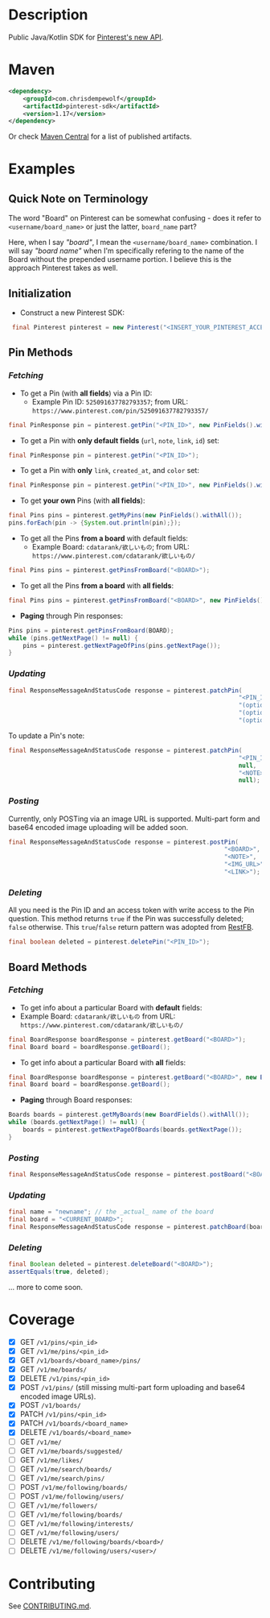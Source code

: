# Description

Public Java/Kotlin SDK for [Pinterest's new API](https://developers.pinterest.com/docs/getting-started/introduction/).

# Maven

```xml
<dependency>
    <groupId>com.chrisdempewolf</groupId>
    <artifactId>pinterest-sdk</artifactId>
    <version>1.17</version>
</dependency>
```
Or check [Maven Central](https://search.maven.org/#search%7Cgav%7C1%7Cg%3A%22com.chrisdempewolf%22%20AND%20a%3A%22pinterest-sdk%22) for a list of published artifacts.

# Examples

## Quick Note on Terminology

The word "Board" on Pinterest can be somewhat confusing - does it refer to `<username/board_name>` or just the latter, `board_name` part?

Here, when I say _"board"_, I mean the `<username/board_name>` combination.  I will say _"board name"_ when I'm specifically refering to the name of the Board without the prepended username portion. I believe this is the approach Pinterest takes as well.

## Initialization

- Construct a new Pinterest SDK:
```java 
 final Pinterest pinterest = new Pinterest("<INSERT_YOUR_PINTEREST_ACCESS_TOKEN>");
```
    
## Pin Methods

### *Fetching*
    
- To get a Pin (with **all fields**) via a Pin ID:
  - Example Pin ID:  `525091637782793357`; from URL: `https://www.pinterest.com/pin/525091637782793357/`
```java 
final PinResponse pin = pinterest.getPin("<PIN_ID>", new PinFields().withAll());
```
   
- To get a Pin with **only default fields** (`url`, `note`, `link`, `id`) set:
```java
final PinResponse pin = pinterest.getPin("<PIN_ID>");
```
  
- To get a Pin with **only** `link`, `created_at`, and `color` set:
```java
final PinResponse pin = pinterest.getPin("<PIN_ID>", new PinFields().withLink().withCreatedAt().withColor());
```
  
- To get **your own** Pins (with **all fields**):
```java 
final Pins pins = pinterest.getMyPins(new PinFields().withAll());
pins.forEach(pin -> {System.out.println(pin);});
```
    
- To get all the Pins **from a board** with default fields:
  - Example Board:  `cdatarank/欲しいもの`; from URL:  `https://www.pinterest.com/cdatarank/欲しいもの/`
```java 
final Pins pins = pinterest.getPinsFromBoard("<BOARD>");
```
    
- To get all the Pins **from a board** with **all fields**:
```java 
final Pins pins = pinterest.getPinsFromBoard("<BOARD>", new PinFields().withAll());
```
  
- **Paging** through Pin responses:
```java
Pins pins = pinterest.getPinsFromBoard(BOARD);
while (pins.getNextPage() != null) {
    pins = pinterest.getNextPageOfPins(pins.getNextPage());
}
```

### *Updating*
```java
final ResponseMessageAndStatusCode response = pinterest.patchPin(
                                                                "<PIN_ID>", 
                                                                "(optional)<BOARD>", 
                                                                "(optional)<NOTE>", 
                                                                "(optional)<LINK>");
```

To update a Pin's note:
```java
final ResponseMessageAndStatusCode response = pinterest.patchPin(
                                                                "<PIN_ID>", 
                                                                null, 
                                                                "<NOTE>", 
                                                                null);
```

### *Posting*
Currently, only POSTing via an image URL is supported.  Multi-part form and base64 encoded image uploading will be added soon.
```java
final ResponseMessageAndStatusCode response = pinterest.postPin(
                                                            "<BOARD>",
                                                            "<NOTE>",
                                                            "<IMG_URL>",
                                                            "<LINK>");
```

### *Deleting*

All you need is the Pin ID and an access token with write access to the Pin question.
This method returns `true` if the Pin was successfully deleted; `false` otherwise. This `true`/`false` return pattern was adopted from [RestFB](http://restfb.com/).

```java
final boolean deleted = pinterest.deletePin("<PIN_ID>");
```
  
## Board Methods

### *Fetching*

-  To get info about a particular Board with **default** fields:
  - Example Board: `cdatarank/欲しいもの`
    from URL:  `https://www.pinterest.com/cdatarank/欲しいもの/`
```java
final BoardResponse boardResponse = pinterest.getBoard("<BOARD>");
final Board board = boardResponse.getBoard();
```

-  To get info about a particular Board with **all** fields:
```java
final BoardResponse boardResponse = pinterest.getBoard("<BOARD>", new BoardFields().withAll());
final Board board = boardResponse.getBoard();
```
- **Paging** through Board responses:
```java
Boards boards = pinterest.getMyBoards(new BoardFields().withAll());
while (boards.getNextPage() != null) {
    boards = pinterest.getNextPageOfBoards(boards.getNextPage());
}
```

### *Posting*
```java
final ResponseMessageAndStatusCode response = pinterest.postBoard("<BOARD>", "<BOARD_DESCRIPTION>");
```

### *Updating*
```java
final name = "newname"; // the _actual_ name of the board
final board = "<CURRENT_BOARD>";
final ResponseMessageAndStatusCode response = pinterest.patchBoard(board, name, description);
```

### *Deleting*
```java
final Boolean deleted = pinterest.deleteBoard("<BOARD>");
assertEquals(true, deleted);
```
... more to come soon.

# Coverage

- [x] GET `/v1/pins/<pin_id>`
- [x] GET `/v1/me/pins/<pin_id>`
- [x] GET `/v1/boards/<board_name>/pins/`
- [x] GET `/v1/me/boards/`
- [x] DELETE `/v1/pins/<pin_id>`
- [x] POST `/v1/pins/` (still missing multi-part form uploading and base64 encoded image URLs).
- [x] POST `/v1/boards/`
- [x] PATCH `/v1/pins/<pin_id>`
- [x] PATCH `/v1/boards/<board_name>`
- [x] DELETE `/v1/boards/<board_name>`
- [ ] GET `/v1/me/`
- [ ] GET `/v1/me/boards/suggested/`
- [ ] GET `/v1/me/likes/`
- [ ] GET `/v1/me/search/boards/`
- [ ] GET `/v1/me/search/pins/`
- [ ] POST `/v1/me/following/boards/`
- [ ] POST `/v1/me/following/users/`
- [ ] GET `/v1/me/followers/`
- [ ] GET `/v1/me/following/boards/`
- [ ] GET `/v1/me/following/interests/`
- [ ] GET `/v1/me/following/users/`
- [ ] DELETE `/v1/me/following/boards/<board>/`
- [ ] DELETE `/v1/me/following/users/<user>/`

# Contributing

See [CONTRIBUTING.md](https://github.com/dempe/pinterest-java/blob/master/CONTRIBUTING.md).
